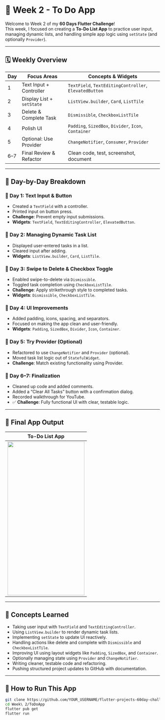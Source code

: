 
# 📱 Week 2 - To Do App

Welcome to Week 2 of my **60 Days Flutter Challenge**!  
This week, I focused on creating a **To-Do List App** to practice user input, managing dynamic lists, and handling simple app logic using `setState` (and optionally `Provider`).

---

## 🗓️ Weekly Overview

| Day | Focus Areas                | Concepts & Widgets |
|-----|----------------------------|---------------------|
| 1   | Text Input + Controller    | `TextField`, `TextEditingController`, `ElevatedButton` |
| 2   | Display List + `setState`  | `ListView.builder`, `Card`, `ListTile` |
| 3   | Delete & Complete Task     | `Dismissible`, `CheckboxListTile` |
| 4   | Polish UI                  | `Padding`, `SizedBox`, `Divider`, `Icon`, `Container` |
| 5   | Optional: Use Provider     | `ChangeNotifier`, `Consumer`, `Provider` |
| 6–7 | Final Review & Refactor    | Clean code, test, screenshot, document |

---

## 🧠 Day-by-Day Breakdown

### 📌 Day 1: Text Input & Button
- Created a `TextField` with a controller.
- Printed input on button press.
- **Challenge**: Prevent empty input submissions.
- **Widgets**: `TextField`, `TextEditingController`, `ElevatedButton`.

### 📌 Day 2: Managing Dynamic Task List
- Displayed user-entered tasks in a list.
- Cleared input after adding.
- **Widgets**: `ListView.builder`, `Card`, `ListTile`.

### 📌 Day 3: Swipe to Delete & Checkbox Toggle
- Enabled swipe-to-delete via `Dismissible`.
- Toggled task completion using `CheckboxListTile`.
- **Challenge**: Apply strikethrough style to completed tasks.
- **Widgets**: `Dismissible`, `CheckboxListTile`.

### 📌 Day 4: UI Improvements
- Added padding, icons, spacing, and separators.
- Focused on making the app clean and user-friendly.
- **Widgets**: `Padding`, `SizedBox`, `Divider`, `Icon`, `Container`.

### 📌 Day 5: Try Provider (Optional)
- Refactored to use `ChangeNotifier` and `Provider` (optional).
- Moved task list logic out of `StatefulWidget`.
- **Challenge**: Match existing functionality using Provider.

### 📌 Day 6–7: Finalization
- Cleaned up code and added comments.
- Added a “Clear All Tasks” button with a confirmation dialog.
- Recorded walkthrough for YouTube.
- ✅ **Challenge**: Fully functional UI with clear, testable logic.

---

## 📸 Final App Output

| To-Do List App |
|----------------|
| <img src="../../Outputs/Week2.png" width="250" height="500" /> |

---

## 🧩 Concepts Learned

- Taking user input with `TextField` and `TextEditingController`.
- Using `ListView.builder` to render dynamic task lists.
- Implementing `setState` to update UI reactively.
- Handling actions like delete and complete with `Dismissible` and `CheckboxListTile`.
- Improving UI using layout widgets like `Padding`, `SizedBox`, and `Container`.
- Optionally managing state using `Provider` and `ChangeNotifier`.
- Writing cleaner, testable code and refactoring.
- Pushing structured project updates to GitHub with documentation.

---

## 🚀 How to Run This App

```bash
git clone https://github.com/YOUR_USERNAME/flutter-projects-60day-challenge.git
cd Week\ 2/ToDoApp
flutter pub get
flutter run
```
